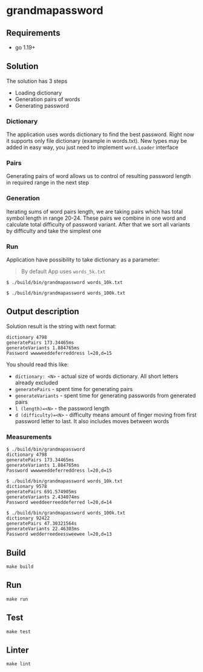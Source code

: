 # grandmapassword #

## Requirements

- go 1.19+

## Solution

The solution has 3 steps

- Loading dictionary
- Generation pairs of words
- Generating password

### Dictionary

The application uses words dictionary to find the best password. Right now it supports only file dictionary (example in
words.txt).
New types may be added in easy way, you just need to implement `word.Loader` interface

### Pairs

Generating pairs of word allows us to control of resulting password length in required range in the next step

### Generation

Iterating sums of word pairs length, we are taking pairs which has total symbol length in range 20-24. These pairs we
combine
in one word and calculate total difficulty of password variant. After that we sort all variants by difficulty and take
the simplest one

### Run

Application have possibility to take dictionary as a parameter:

> By default App uses `words_5k.txt`

```shell
$ ./build/bin/grandmapassword words_10k.txt

$ ./build/bin/grandmapassword words_100k.txt
```

## Output description

Solution result is the string with next format:
```shell
dictionary 4798
generatePairs 173.34465ms
generateVariants 1.884765ms
Password wwwweeddeferreddress l=20,d=15
```

You should read this like:

- `dictionary: <N>` - actual size of words dictionary. All short letters already excluded
- `generatePairs` - spent time for generating pairs
- `generateVariants` - spent time for generating passwords from generated pairs
- `l (length)=<N>` - the password length
- `d (difficulty)=<N>` - difficulty means amount of finger moving from first password letter to last. It also includes
  moves between words

### Measurements

```shell
$ ./build/bin/grandmapassword 
dictionary 4798
generatePairs 173.34465ms
generateVariants 1.884765ms
Password wwwweeddeferreddress l=20,d=15 

$ ./build/bin/grandmapassword words_10k.txt 
dictionary 9578
generatePairs 691.574905ms
generateVariants 2.434074ms
Password weeddeerreeddeferred l=20,d=14

$ ./build/bin/grandmapassword words_100k.txt 
dictionary 92422
generatePairs 47.30321564s
generateVariants 22.46303ms
Password wedderreedeessweewee l=20,d=13
```

## Build

```shell
make build
```

## Run

```shell
make run
```

## Test

```shell
make test
```

## Linter

```shell
make lint
```
